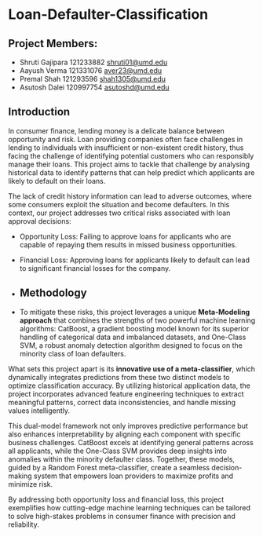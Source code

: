# Loan-Defaulter-Classification

## Project Members:
* Shruti Gajipara   121233882	shruti01@umd.edu
* Aayush Verma	121331076	aver23@umd.edu
* Premal Shah   121293596   shah1305@umd.edu
* Asutosh Dalei	120997754	asutoshd@umd.edu


## Introduction
In consumer finance, lending money is a delicate balance between opportunity and risk. Loan providing companies often face challenges in lending to individuals with insufficient or non-existent credit history, thus facing the challenge of identifying potential customers who can responsibly manage their loans. This project aims to tackle that challenge by analysing historical data to identify patterns that can help predict which applicants are likely to default on their loans.

The lack of credit history information can lead to adverse outcomes, where some consumers exploit the situation and become defaulters. In this context, our project addresses two critical risks associated with loan approval decisions:
* Opportunity Loss: Failing to approve loans for applicants who are capable of repaying them results in missed business opportunities.
* Financial Loss: Approving loans for applicants likely to default can lead to significant financial losses for the company.

* ## Methodology 
* To mitigate these risks, this project leverages a unique **Meta-Modeling approach** that combines the strengths of two powerful machine learning algorithms: CatBoost, a gradient boosting model known for its superior handling of categorical data and imbalanced datasets, and One-Class SVM, a robust anomaly detection algorithm designed to focus on the minority class of loan defaulters.

What sets this project apart is its **innovative use of a meta-classifier**, which dynamically integrates predictions from these two distinct models to optimize classification accuracy. By utilizing historical application data, the project incorporates advanced feature engineering techniques to extract meaningful patterns, correct data inconsistencies, and handle missing values intelligently.

This dual-model framework not only improves predictive performance but also enhances interpretability by aligning each component with specific business challenges. CatBoost excels at identifying general patterns across all applicants, while the One-Class SVM provides deep insights into anomalies within the minority defaulter class. Together, these models, guided by a Random Forest meta-classifier, create a seamless decision-making system that empowers loan providers to maximize profits and minimize risk.

By addressing both opportunity loss and financial loss, this project exemplifies how cutting-edge machine learning techniques can be tailored to solve high-stakes problems in consumer finance with precision and reliability.
